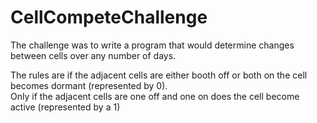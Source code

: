 # CellCompeteChallenge

The challenge was to write a program that would determine changes between cells over any number of days.

The rules are if the adjacent cells are either booth off or both on the cell becomes dormant (represented by 0).  
Only if the adjacent cells are one off and one on does the cell become active (represented by a 1)
